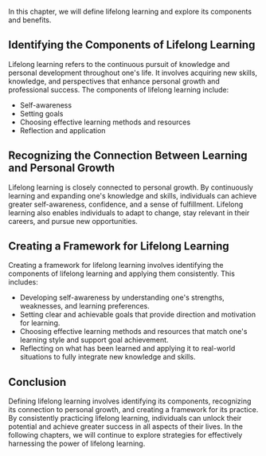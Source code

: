 
In this chapter, we will define lifelong learning and explore its components and benefits.

Identifying the Components of Lifelong Learning
-----------------------------------------------

Lifelong learning refers to the continuous pursuit of knowledge and personal development throughout one's life. It involves acquiring new skills, knowledge, and perspectives that enhance personal growth and professional success. The components of lifelong learning include:

* Self-awareness
* Setting goals
* Choosing effective learning methods and resources
* Reflection and application

Recognizing the Connection Between Learning and Personal Growth
---------------------------------------------------------------

Lifelong learning is closely connected to personal growth. By continuously learning and expanding one's knowledge and skills, individuals can achieve greater self-awareness, confidence, and a sense of fulfillment. Lifelong learning also enables individuals to adapt to change, stay relevant in their careers, and pursue new opportunities.

Creating a Framework for Lifelong Learning
------------------------------------------

Creating a framework for lifelong learning involves identifying the components of lifelong learning and applying them consistently. This includes:

* Developing self-awareness by understanding one's strengths, weaknesses, and learning preferences.
* Setting clear and achievable goals that provide direction and motivation for learning.
* Choosing effective learning methods and resources that match one's learning style and support goal achievement.
* Reflecting on what has been learned and applying it to real-world situations to fully integrate new knowledge and skills.

Conclusion
----------

Defining lifelong learning involves identifying its components, recognizing its connection to personal growth, and creating a framework for its practice. By consistently practicing lifelong learning, individuals can unlock their potential and achieve greater success in all aspects of their lives. In the following chapters, we will continue to explore strategies for effectively harnessing the power of lifelong learning.
